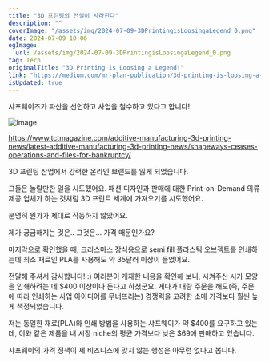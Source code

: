 ```yaml
---
title: "3D 프린팅의 전설이 사라진다"
description: ""
coverImage: "/assets/img/2024-07-09-3DPrintingisLoosingaLegend_0.png"
date: 2024-07-09 10:06
ogImage: 
  url: /assets/img/2024-07-09-3DPrintingisLoosingaLegend_0.png
tag: Tech
originalTitle: "3D Printing is Loosing a Legend!"
link: "https://medium.com/mr-plan-publication/3d-printing-is-loosing-a-legend-8c58dbd8bf80"
isUpdated: true
---
```






샤프웨이즈가 파산을 선언하고 사업을 철수하고 있다고 합니다!

![Image](/assets/img/2024-07-09-3DPrintingisLoosingaLegend_0.png)

https://www.tctmagazine.com/additive-manufacturing-3d-printing-news/latest-additive-manufacturing-3d-printing-news/shapeways-ceases-operations-and-files-for-bankruptcy/

3D 프린팅 산업에서 강력한 온라인 브랜드를 잃게 되었습니다.

<div class="content-ad"></div>

그들은 놀랄만한 일을 시도했어요. 패션 디자인과 판매에 대한 Print-on-Demand 의류 제공 업체가 하는 것처럼 3D 프린트 세계에 가져오기를 시도했어요.

분명히 뭔가가 제대로 작동하지 않았어요.

제가 궁금해지는 것은.. 그것은... 가격 때문인가요?

마지막으로 확인했을 때, 크리스마스 장식용으로 semi fill 플라스틱 오브젝트를 인쇄하는데 최소 재료인 PLA를 사용해도 약 35달러 이상이 들었어요.

<div class="content-ad"></div>

전달해 주셔서 감사합니다! :) 여러분이 게재한 내용을 확인해 보니, 시켜주신 시가 모양을 인쇄하려는 데 $400 이상이나 든다고 하셨군요. 게다가 대량 주문을 해도(즉, 주문에 따라 인쇄하는 사업 아이디어를 무너뜨리는) 경쟁력을 고려한 소매 가격보다 훨씬 높게 책정되었습니다.

저는 동일한 재료(PLA)와 인쇄 방법을 사용하는 샤프웨이가 약 $400를 요구하고 있는데, 이와 같은 제품을 내 시장 niche의 평균 가격보다 낮은 $69에 판매하고 있습니다.

샤프웨이의 가격 정책이 제 비즈니스에 맞지 않는 행성은 아무런 없다고 봅니다.